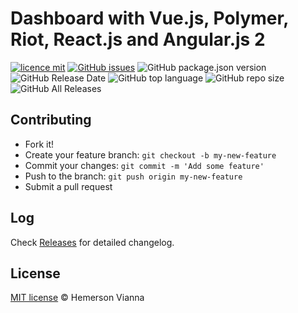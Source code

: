 # Dashboard with Vue.js, Polymer, Riot, React.js and Angular.js 2

[![licence mit](https://img.shields.io/badge/license-MIT-blue.svg?style=flat-square)](http://hemersonvianna.mit-license.org/)
[![GitHub issues](https://img.shields.io/github/issues/sxsarena/dashboard-vue-polymer-riot-react-angular.svg)](https://github.com/sxsarena/dashboard-vue-polymer-riot-react-angular/issues)
![GitHub package.json version](https://img.shields.io/github/package-json/v/sxsarena/dashboard-vue-polymer-riot-react-angular.svg)
![GitHub Release Date](https://img.shields.io/github/release-date/sxsarena/dashboard-vue-polymer-riot-react-angular.svg)
![GitHub top language](https://img.shields.io/github/languages/top/sxsarena/dashboard-vue-polymer-riot-react-angular.svg)
![GitHub repo size](https://img.shields.io/github/repo-size/sxsarena/dashboard-vue-polymer-riot-react-angular.svg)
![GitHub All Releases](https://img.shields.io/github/downloads/sxsarena/dashboard-vue-polymer-riot-react-angular/total.svg)


## Contributing

- Fork it!
- Create your feature branch: `git checkout -b my-new-feature`
- Commit your changes: `git commit -m 'Add some feature'`
- Push to the branch: `git push origin my-new-feature`
- Submit a pull request

## Log

Check [Releases](https://github.com/sxsarena/dashboard-vue-polymer-riot-react-angular/releases) for detailed changelog.

## License

[MIT license](http://hemersonvianna.mit-license.org/) © Hemerson Vianna

